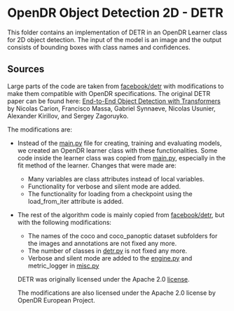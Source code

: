 # OpenDR Object Detection 2D - DETR

This folder contains an implementation of DETR in an OpenDR Learner class for 2D object detection. The input of the model is an image and the output consists of bounding boxes with class names and confidences.

## Sources

Large parts of the code are taken from [facebook/detr](https://github.com/facebookresearch/detr) with modifications to make them compatible with OpenDR specifications. The original DETR paper can be found here: [End-to-End Object Detection with Transformers](https://ai.facebook.com/research/publications/end-to-end-object-detection-with-transformers) by Nicolas Carion, Francisco Massa, Gabriel Synnaeve, Nicolas Usunier, Alexander Kirillov, and Sergey Zagoruyko.

The modifications are:
- Instead of the [main.py](https://github.com/facebookresearch/detr/blob/master/main.py) file for creating, training and evaluating models, we created an OpenDR learner class with these functionalities. Some code inside the learner class was copied from [main.py](https://github.com/facebookresearch/detr/blob/master/main.py), especially in the fit method of the learner. Changes that were made are:
  - Many variables are class attributes instead of local variables.
  - Functionality for verbose and silent mode are added.
  - The functionality for loading from a checkpoint using the load_from_iter attribute is added.
- The rest of the algorithm code is mainly copied from [facebook/detr](https://github.com/facebookresearch/detr), but with the following modifications:
  - The names of the coco and coco_panoptic dataset subfolders for the images and annotations are not fixed any more.
  - The number of classes in [detr.py](https://github.com/facebookresearch/detr/blob/master/models/detr.py) is not fixed any more.
  - Verbose and silent mode are added to the [engine.py](https://github.com/facebookresearch/detr/blob/master/engine.py) and metric_logger in [misc.py](https://github.com/facebookresearch/detr/blob/master/util/misc.py)

  DETR was originally licensed under the Apache 2.0 [license](https://github.com/facebookresearch/detr/blob/master/LICENSE).

  The modifications are also licensed under the Apache 2.0 license by OpenDR European Project.
